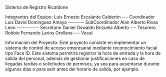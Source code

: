 Sistema de Registro Ricaldone

Integrantes del Equipo:
Luis Ernesto Escalante Calderón --- Coordinador
Luis David Dominguez Amaya -------- SubCoordinador
Alan Alberto Rivas Leon ----------- Secretario
Daniel Oswaldo Brizuela Alberto --- Tesorero
Robbie Fernando Larios Orellana --- Vocal

Información del Proyecto:
Este proyecto consiste en implementar un sistema de control de acceso empresarial mediante reconocimiento facial tipo Face ID. 
Este sistema permitirá registrar la hora de entrada y la hora de salida del personal, además de gestionar justificaciones en caso 
de llegadas tardías o solicitudes de permisos, ya sea para ausentarse durante algunos días o para salir antes del horario de 
salida, por ejemplo.
